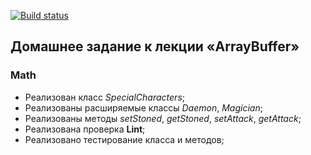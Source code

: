 [![Build status](https://ci.appveyor.com/api/projects/status/4cpqai72fyrxf0ly?svg=true)](https://ci.appveyor.com/project/Cazuist/ajs-8-buffer-math)

## Домашнее задание к лекции «ArrayBuffer»
### Math

- Реализован класс *SpecialCharacters*;
- Реализованы расширяемые классы *Daemon*, *Magician*;
- Реализованы методы *setStoned*, *getStoned*, *setAttack*, *getAttack*;
- Реализована проверка  **Lint**;
- Реализовано тестирование класса и методов;